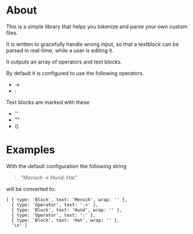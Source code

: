 # About

This is a simple library that helps you tokenize and parse your own custom files.

It is written to gracefully handle wrong input, so that a textblock can be parsed in real-time, while a user is editing it.

It outputs an array of operators and text blocks.

By default it is configured to use the following operators.

- ->
- :


Text blocks are marked with these

- ''
- ""
- ()

# Examples

With the default configuration the following string 

> "Mensch -> Hund: Hat"

will be converted to:

    [ { type: 'Block', text: 'Mensch', wrap: '' },
      { type: 'Operator', text: '->' },
      { type: 'Block', text: 'Hund', wrap: '' },
      { type: 'Operator', text: ':' },
      { type: 'Block', text: 'Hat', wrap: '' },
      '\n' ]

